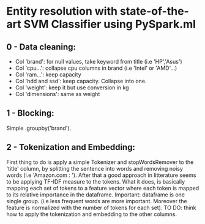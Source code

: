 # Entity resolution with state-of-the-art SVM Classifier using PySpark.ml

## 0 - Data cleaning:
* Col 'brand': for null values, take keyword from title (i.e 'HP','Asus')
* Col 'cpu...': collapse cpu columns in brand (i.e 'Intel' or 'AMD'...)
* Col 'ram...': keep capacity
* Col 'hdd and ssd': keep capacity. Collapse into one.
* Col 'weight': keep it but use conversion in kg
* Col 'dimensions': same as weight

## 1 - Blocking:
Simple .groupby('brand').

## 2 - Tokenization and Embedding:
First thing to do is apply a simple Tokenizer and stopWordsRemover to the 'title' column, 
by splitting the sentence into words and removing noisy words (i.e 'Amazon.com : ').
After that a good approach in litterature seems to be applying TF-IDF measure to the tokens.
What it does, is basically mapping each set of tokens to a feature vector where each token is 
mapped to its relative importance in the dataframe. Important: dataframe is one single group. 
(i.e less frequent words are more important. Moreover the feature is normalized with the number of tokens for each set).
TO DO: think how to apply the tokenization and embedding to the other columns.

